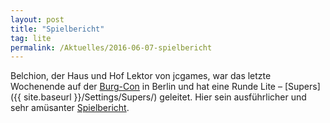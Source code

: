 ```yaml
---
layout: post
title: "Spielbericht"
tag: lite
permalink: /Aktuelles/2016-06-07-spielbericht
---
```


Belchion, der Haus und Hof Lektor von jcgames, war das letzte Wochenende auf der [Burg-Con](http://www.burg-con.de/) in Berlin und hat eine Runde Lite &ndash; [Supers]({{ site.baseurl }}/Settings/Supers/) geleitet. Hier sein ausführlicher und sehr amüsanter [Spielbericht](http://belchion.rsp-blogs.de/2016/06/07/spielbericht-lite-supers-auf-dem-burg-con/).
